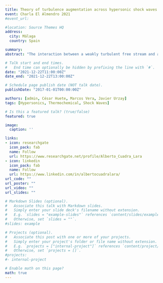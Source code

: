 ```yaml
---
title: Theory of turbulence augmentation across hypersonic shock waves
event: Charla El Almendro 2021
#event_url: 

#location: Source Themes HQ
address:
  city: Málaga
  country: Spain

summary: 
abstract: "The interaction between a weakly turbulent free stream and a hypersonic shock wave is investigated theoretically by using linear interaction analysis (LIA). Modified Rankine-Hugoniot jump conditions that account for dissociation and vibrational excitation are derived and employed in a Fourier analysis of a hypersonic shock interacting with three-dimensional isotropic vortical disturbances. Besides confirming known endothermic effects of hypersonic thermochemistry in decreasing the mean post-shock temperature and velocity, these LIA results indicate that the enstrophy, anisotropy, intensity, and turbulent kinetic energy of the fluctuations are much more amplified through the shock than in the calorically perfect case. Additionally, the turbulent Reynolds number is amplified across the shock at hypersonic Mach numbers in the presence of dissociation and vibrational excitation, as opposed to the attenuation observed in the calorically perfect case. These results suggest that turbulence may persist and get augmented across hypersonic shock waves despite the high post-shock temperatures."

# Talk start and end times.
#   End time can optionally be hidden by prefixing the line with `#`.
date: "2021-12-22T11:00:00Z"
date_end: "2021-12-22T13:00:00Z"

# Schedule page publish date (NOT talk date).
publishDate: "2017-01-01T00:00:00Z"

authors: [admin, César Huete, Marcos Vera, Javier Urzay]
tags: [Hypersonics, Thermochemical, Shock Waves]

# Is this a featured talk? (true/false)
featured: true

image:
  caption: ''

links:
- icon: researchgate
  icon_pack: fab
  name: Follow
  url: https://www.researchgate.net/profile/Alberto_Cuadra_Lara
- icon: linkedin
  icon_pack: fab
  name: Follow
  url: https://www.linkedin.com/in/albertocuadralara/
url_code: ""
url_poster: ""
url_video: ""
url_slides: ""

# Markdown Slides (optional).
#   Associate this talk with Markdown slides.
#   Simply enter your slide deck's filename without extension.
#   E.g. `slides = "example-slides"` references `content/slides/example-slides.md`.
#   Otherwise, set `slides = ""`.
#slides: example

# Projects (optional).
#   Associate this post with one or more of your projects.
#   Simply enter your project's folder or file name without extension.
#   E.g. `projects = ["internal-project"]` references `content/project/deep-learning/index.md`.
#   Otherwise, set `projects = []`.
#projects:
#- internal-project

# Enable math on this page?
math: true
---
```

